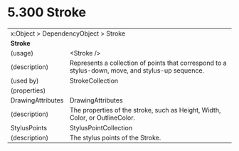 <html dir="LTR" xmlns:mshelp="http://msdn.microsoft.com/mshelp" xmlns:ddue="http://ddue.schemas.microsoft.com/authoring/2003/5" xmlns:xlink="http://www.w3.org/1999/xlink" xmlns:tool="http://www.microsoft.com/tooltip">

<body>
 <input type="hidden" id="userDataCache" class="userDataStyle">
 <input type="hidden" id="hiddenScrollOffset">
 <img id="dropDownImage" style="display:none; height:0; width:0;" src="../local/drpdown.gif">
 <img id="dropDownHoverImage" style="display:none; height:0; width:0;" src="../local/drpdown_orange.gif">
 <img id="collapseImage" style="display:none; height:0; width:0;" src="../local/collapse.gif">
 <img id="expandImage" style="display:none; height:0; width:0;" src="../local/exp.gif">
 <img id="collapseAllImage" style="display:none; height:0; width:0;" src="../local/collall.gif">
 <img id="expandAllImage" style="display:none; height:0; width:0;" src="../local/expall.gif">
 <img id="copyImage" style="display:none; height:0; width:0;" src="../local/copycode.gif">
 <img id="copyHoverImage" style="display:none; height:0; width:0;" src="../local/copycodeHighlight.gif">
 <div id="header"><h1 class="heading">5.300 Stroke</h1></div>

 <div id="mainSection">
 <div id="mainBody">
 <div id="allHistory" class="saveHistory" onsave="saveAll()" onload="loadAll()"></div>
 <p xmlns:wsd="http://wsdev.schemas.microsoft.com/authoring/2008/2" xmlns:msxsl="urn:schemas-microsoft-com:xslt" xmlns:script="urn:script" xmlns:build="urn:build">
 </p>
 <div id="sectionSection0" class="section" name="collapseableSection">
 <content xmlns="http://ddue.schemas.microsoft.com/authoring/2003/5" xmlns:wsd="http://wsdev.schemas.microsoft.com/authoring/2008/2" xmlns:msxsl="urn:schemas-microsoft-com:xslt" xmlns:script="urn:script" xmlns:build="urn:build">
 </content>
 </div>
 <div id="sectionSection1" class="section" name="collapseableSection">
 <content xmlns="http://ddue.schemas.microsoft.com/authoring/2003/5" xmlns:wsd="http://wsdev.schemas.microsoft.com/authoring/2008/2" xmlns:msxsl="urn:schemas-microsoft-com:xslt" xmlns:script="urn:script" xmlns:build="urn:build">
 <table class="ProtocolAuthoredTable" xmlns="">
 <tr><td colspan="2">
<mshelp:link keywords="55aacd72-e114-4aa1-b774-3f7ded5e1f7d" tabindex="0">x:Object</mshelp:link> &gt; <mshelp:link keywords="c4d521a5-4c74-448c-997c-0e9e9c99e9b7" tabindex="0">DependencyObject</mshelp:link> &gt; <mshelp:link keywords="df4090c9-e524-4d9b-8b24-7e69ceae1dca" tabindex="0">Stroke</mshelp:link> </td>
 </tr>
 <tr><td colspan="2">
 <b>Stroke</b> </td>
 </tr>
 <tr><td><div class="indent0">(usage)</div></td>
 <td>&lt;Stroke /&gt;</td>
 </tr>
 <tr><td><div class="indent0">(description)</div></td>
 <td>Represents a collection of points that correspond to a stylus-down, move, and stylus-up sequence.</td>
 </tr>
 <tr><td><div class="indent0">(used by)</div></td>
 <td><mshelp:link keywords="a717e94b-efcc-4d00-917c-6c68c0fe8593" tabindex="0">StrokeCollection</mshelp:link></td>
 </tr>
 <tr><td><div class="indent0">(properties)</div></td>
 <td></td>
 </tr>
 <tr><td><div class="indent2">DrawingAttributes</div></td>
 <td><mshelp:link keywords="9f283277-b524-413d-9b9e-aa3b47a94a47" tabindex="0">DrawingAttributes</mshelp:link></td>
 </tr>
 <tr><td><div class="indent4">(description)</div></td>
 <td>The properties of the stroke, such as Height, Width, Color, or OutlineColor.</td>
 </tr>
 <tr><td><div class="indent2">StylusPoints</div></td>
 <td><mshelp:link keywords="7ee8a495-901b-4627-95e7-321eeba4ed1e" tabindex="0">StylusPointCollection</mshelp:link></td>
 </tr>
 <tr><td><div class="indent4">(description)</div></td>
 <td>The stylus points of the Stroke.</td>
 </tr>
</table>
 </content>
 </div>
 <!--[if gte IE 5]>
 <tool:tip element="languageFilterToolTip" avoidmouse="false"/>
 <![endif]-->
 </div>
 <a name="feedback"></a><span></span>
 </div>
</body></html>
